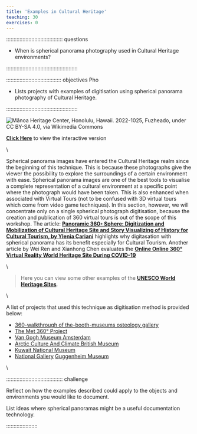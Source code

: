 ```yaml
---
title: 'Examples in Cultural Heritage'
teaching: 30
exercises: 0
---
```


:::::::::::::::::::::::::::::::::::::: questions 

- When is spherical panorama photography used in Cultural Heritage environments?

::::::::::::::::::::::::::::::::::::::::::::::::


::::::::::::::::::::::::::::::::::::: objectives
Pho
- Lists projects with examples of digitisation using spherical panorama
photography of Cultural Heritage.

::::::::::::::::::::::::::::::::::::::::::::::::





![Mānoa Heritage Center, Honolulu, Hawaii. 2022-1025, Fuzheado, under [ CC BY-SA 4.0](https://creativecommons.org/licenses/by-sa/4.0), via [Wikimedia Commons](https://commons.wikimedia.org/wiki/File:2022-1025-manoa-heritage-center-7.jpg)](https://upload.wikimedia.org/wikipedia/commons/a/a0/2022-1025-manoa-heritage-center-7.jpg)

[**Click Here**](https://panoviewer.toolforge.org/#2022-1025-manoa-heritage-center-7.jpg) to view the interactive version

\

Spherical panorama images have entered the Cultural Heritage realm since the beginning of this technique. This is because these photographs give the viewer the possibility to explore the surroundings of a certain environment with ease. Spherical panorama images are one of the best tools to visualise a complete representation of a cultural environment at a specific point where the photograph would have been taken. This is also enhanced when associated with Virtual Tours (not to be confused with 3D virtual tours which come from video game techniques). In this section, however, we will concentrate only on a single spherical photograph digitisation, because the creation and publication of 360 virtual tours is out of the scope of this workshop. The article: [**Panoramic 360◦ Sphere: Digitization and Mobilization of Cultural Heritage Site and Story Visualizing of History for Cultural Tourism, by Ylenia Cariani**](https://www.silvher.eu/2021/01/04/panoramic-360%E2%97%A6-sphere-digitization-and-mobilization-of-cultural-heritage-site-and-story-visualizing-of-history-for-cultural-tourism/) highlights why digitasation with spherical panorama has its benefit especially for Cultural Tourism.
Another article by Wei Ren and Xianhong Chen evaluates the [**Online Online 360° Virtual Reality World Heritage Site During COVID-19**](https://www.degruyter.com/document/doi/10.1515/opar-2020-0188/html)


\

> Here you can view some other examples of the [**UNESCO World Heritage Sites**](https://www.p4panorama.com/gallery-categories/unesco-360-virtual-tours/).

\

A list of projects that used this technique as digitisation method is provided below:

- [360-walkthrough of the-booth-museums osteology gallery](https://brightonmuseums.org.uk/discovery/history-stories/360-walkthrough-of-the-booth-museums-osteology-gallery/)
- [The Met 360° Project](https://www.metmuseum.org/art/online-features/met-360-project)
- [Van Gogh Museum Amsterdam](https://360stories.com/amsterdam/story/van-gogh-museum) 
- [Arctic Culture And Climate British Museum](https://www.britishmuseum.org/exhibitions/arctic-culture-and-climate/360-tour/)
- [Kuwait National Museum](https://www.p4panorama.com/panos/kuwait-national-museum-360-virtual-tour/)
- [National Gallery](https://www.nationalgallery.org.uk/visiting/virtual-tours)
[Guggenheim Museum](https://www.360cities.net/image/the-guggenheim-museum)
 


\


:::::::::::::::::::::::::::::::::::::: challenge 

Reflect on how the examples described could 
apply to the objects and
environments you would like to document.

List ideas where spherical panoramas might be a useful documentation
technology.


:::::::::::::::::::::
